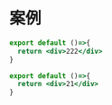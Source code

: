 
# 案例

```jsx
export default ()=>{
  return <div>222</div>
}
```

```jsx
export default ()=>{
  return <div>21</div>
}
```
